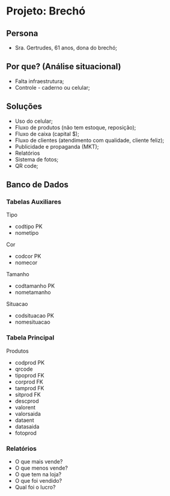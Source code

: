 # Projeto: Brechó

## Persona
- Sra. Gertrudes, 61 anos, dona do brechó;

## Por que? (Análise situacional)
- Falta infraestrutura;
- Controle - caderno ou celular;

## Soluções
- Uso do celular;
- Fluxo de produtos (não tem estoque, reposição);
- Fluxo de caixa (capital $);
- Fluxo de clientes (atendimento com qualidade, cliente feliz);
- Publicidade e propaganda (MKT);
- Relatórios
- Sistema de fotos;
- QR code;

## Banco de Dados

### Tabelas Auxiliares
Tipo
- codtipo PK
- nometipo

Cor
- codcor PK
- nomecor

Tamanho
- codtamanho PK
- nometamanho

Situacao
- codsituacao PK
- nomesituacao

### Tabela Principal
Produtos
- codprod PK
- qrcode
- tipoprod FK
- corprod FK
- tamprod FK
- sitprod FK
- descprod
- valorent
- valorsaida
- dataent
- datasaida
- fotoprod


### Relatórios
- O que mais vende?
- O que menos vende?
- O que tem na loja?
- O que foi vendido?
- Qual foi o lucro?